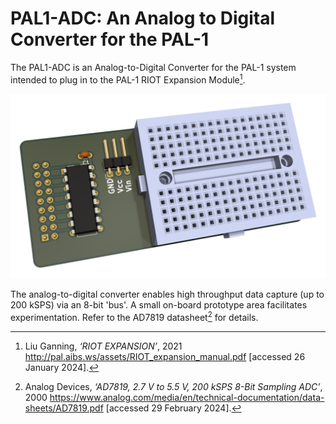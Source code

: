 # PAL1-ADC: An Analog to Digital Converter for the PAL-1

The PAL1-ADC is an Analog-to-Digital Converter for the PAL-1 system intended to plug in to the PAL-1 RIOT Expansion Module[^1].

![PAL-1 A/D Converter gadget render](https://github.com/dimitrit/pal1gadgets/blob/main/adc/docs/images/adc-front.png?raw=true)

The analog-to-digital converter enables high throughput data capture (up to 200 kSPS) via an 8-bit 'bus'. A small on-board prototype area facilitates experimentation. Refer to the AD7819 datasheet[^2] for details.

[^1]: Liu Ganning, _‘RIOT EXPANSION’_, 2021 <http://pal.aibs.ws/assets/RIOT_expansion_manual.pdf> [accessed 26 January 2024].
[^2]: Analog Devices, _‘AD7819, 2.7 V to 5.5 V, 200 kSPS
8-Bit Sampling ADC’_, 2000 <https://www.analog.com/media/en/technical-documentation/data-sheets/AD7819.pdf> [accessed 29 February 2024].
